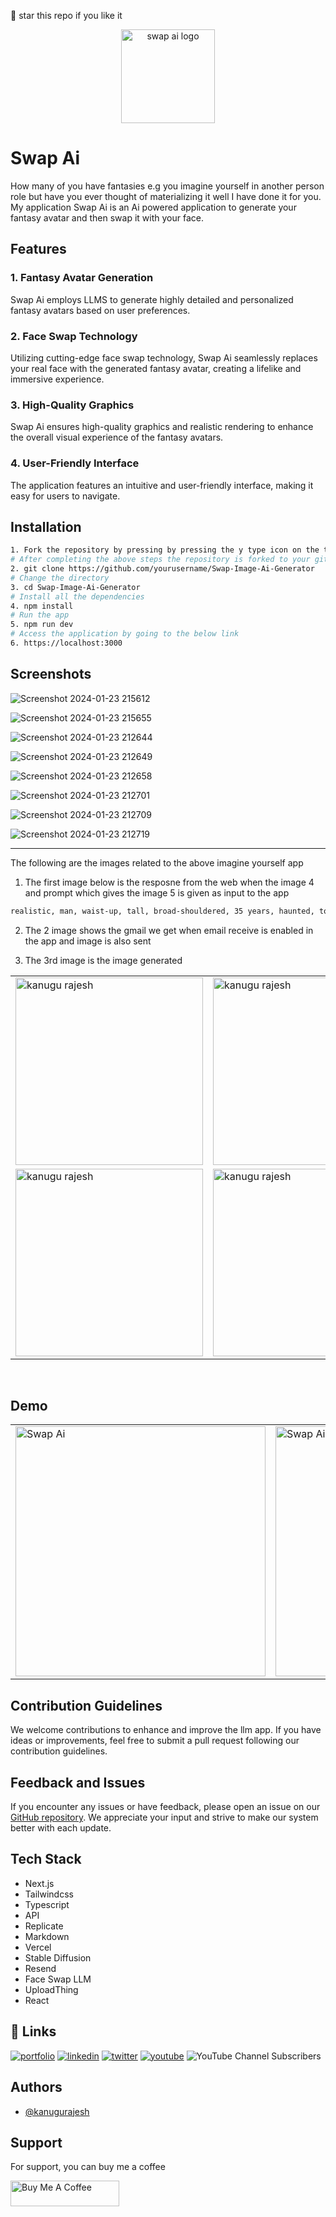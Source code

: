 🌟 star this repo if you like it 

<div align=center>
  <img src="https://github.com/kanugurajesh/Swap-Image-Ai-Generator/assets/77529419/0f8b5068-cd09-4480-984b-4269c183c349" alt="swap ai logo" width=150 height=150>
</div>

# Swap Ai

How many of you have fantasies e.g you imagine yourself in another person role but have you ever thought of materializing it well I have done it for you. My application Swap Ai is an Ai powered application to generate your fantasy avatar and then swap it with your face.

## Features

### 1. Fantasy Avatar Generation
   Swap Ai employs LLMS to generate highly detailed and personalized fantasy avatars based on user preferences.

### 2. Face Swap Technology
   Utilizing cutting-edge face swap technology, Swap Ai seamlessly replaces your real face with the generated fantasy avatar, creating a lifelike and immersive experience.

### 3. High-Quality Graphics
   Swap Ai ensures high-quality graphics and realistic rendering to enhance the overall visual experience of the fantasy avatars.

### 4. User-Friendly Interface
   The application features an intuitive and user-friendly interface, making it easy for users to navigate.

## Installation

```bash
1. Fork the repository by pressing by pressing the y type icon on the top
# After completing the above steps the repository is forked to your github account now clone the repo from your account
2. git clone https://github.com/yourusername/Swap-Image-Ai-Generator
# Change the directory
3. cd Swap-Image-Ai-Generator
# Install all the dependencies
4. npm install
# Run the app
5. npm run dev
# Access the application by going to the below link
6. https://localhost:3000
```

## Screenshots

![Screenshot 2024-01-23 215612](https://github.com/kanugurajesh/Swap-Image-Ai-Generator/assets/77529419/6afb03d4-d81d-4658-922b-4bb3000f49e1)

![Screenshot 2024-01-23 215655](https://github.com/kanugurajesh/Swap-Image-Ai-Generator/assets/77529419/562492c1-48d9-43b3-9300-3e5c27cc3235)

![Screenshot 2024-01-23 212644](https://github.com/kanugurajesh/Swap-Image-Ai-Generator/assets/77529419/aec379a8-413e-4167-91ae-d4920b68017d)

![Screenshot 2024-01-23 212649](https://github.com/kanugurajesh/Swap-Image-Ai-Generator/assets/77529419/cd24a5e9-d4d3-4c6c-8c05-c7961bbb57c1)

![Screenshot 2024-01-23 212658](https://github.com/kanugurajesh/Swap-Image-Ai-Generator/assets/77529419/0b30286c-d742-420e-a667-35101ef686c9)

![Screenshot 2024-01-23 212701](https://github.com/kanugurajesh/Swap-Image-Ai-Generator/assets/77529419/580d9b91-79d9-452b-b9f3-3230c34fbd0e)

![Screenshot 2024-01-23 212709](https://github.com/kanugurajesh/Swap-Image-Ai-Generator/assets/77529419/51c336b8-0969-4281-b6aa-db421f6d4b83)

![Screenshot 2024-01-23 212719](https://github.com/kanugurajesh/Swap-Image-Ai-Generator/assets/77529419/3025baf6-f53c-4c25-b53f-2be301d950f1)

<hr>

<p>The following are the images related to the above imagine yourself app</p>

1. The first image below is the resposne from the web when the image 4 and prompt which gives the image 5 is given as input to the app
   
```bash
realistic, man, waist-up, tall, broad-shouldered, 35 years, haunted, tough, clean-shaven, realistic dark blond hair, tired, focused realistic light gray eyes, solid black background, bodyguard, wearing gray T-shirt, no pockets
```

2. The 2 image shows the gmail we get when email receive is enabled in the app and image is also sent

3. The 3rd image is the image generated

<table>
  <tr>
    <td valign="top"><img src="https://github.com/kanugurajesh/Career-Guide/assets/77529419/c94ea8b2-3073-4a5a-a2ef-01c03ea7816e" alt="kanugu rajesh" width=300 height=300></td>
    <td valign="top"><img src="https://github.com/kanugurajesh/Career-Guide/assets/77529419/fda257bd-b83f-4c2f-9096-de483167fa46" alt="kanugu rajesh" width=300 height=300></td>
    <td valign="top"><img src="https://github.com/kanugurajesh/Career-Guide/assets/77529419/68c41bb8-769c-4506-b5d3-e0953aab2783" alt="kanugu rajesh" width=300 height=300></td>
  </tr>
  <tr>
    <td valign="top"><img src="https://github.com/kanugurajesh/Career-Guide/assets/77529419/24e52300-427a-418a-98f4-9f77b3553ad1" alt="kanugu rajesh" width=300 height=300></td>
    <td valign="top"><img src="https://github.com/kanugurajesh/Career-Guide/assets/77529419/6f9dffcd-5a50-4a3e-b7bf-cb516a9b2286" alt="kanugu rajesh" width=300 height=300></td>
  </tr>
</table>

<br>

## Demo

<table>
  <tr>
    <td valign="top">
      <a href="https://youtu.be/sSgu8wrBAnI">
        <img src="https://github.com/kanugurajesh/Swap-Image-Ai-Generator/assets/77529419/1efac6c6-7e16-4e7d-833a-6fab16d283ee" alt="Swap Ai" width=400 height=400>
      </a>
    </td>
    <td valign="top">
      <a href="https://youtu.be/fhsbT_JfpZo">
        <img src="https://github.com/kanugurajesh/Swap-Image-Ai-Generator/assets/77529419/2062c04c-375e-4692-b59a-ee491cc01d1b" alt="Swap Ai" width=400 height=400>
      </a>
    </td>
  </tr>
</table>

## Contribution Guidelines

We welcome contributions to enhance and improve the llm app. If you have ideas or improvements, feel free to submit a pull request following our contribution guidelines.

## Feedback and Issues

If you encounter any issues or have feedback, please open an issue on our [GitHub repository](https://github.com/kanugurajesh/Student-LMS/issues). We appreciate your input and strive to make our system better with each update.

## Tech Stack

- Next.js
- Tailwindcss
- Typescript
- API
- Replicate
- Markdown
- Vercel
- Stable Diffusion
- Resend
- Face Swap LLM
- UploadThing
- React

## 🔗 Links
[![portfolio](https://img.shields.io/badge/my_portfolio-000?style=for-the-badge&logo=ko-fi&logoColor=white)](https://rajeshportfolio.me/)
[![linkedin](https://img.shields.io/badge/linkedin-0A66C2?style=for-the-badge&logo=linkedin&logoColor=white)](https://www.linkedin.com/in/rajesh-kanugu-aba8a3254/)
[![twitter](https://img.shields.io/badge/twitter-1DA1F2?style=for-the-badge&logo=twitter&logoColor=white)](https://twitter.com/exploringengin1)
[![youtube](https://img.shields.io/badge/YouTube-red?style=for-the-badge&logo=youtube&logoColor=white)](https://youtube.com/@RajeshCoder)
![YouTube Channel Subscribers](https://img.shields.io/youtube/channel/subscribers/UCK8JZ6oQY32SQO3ohLWkuxw)
  
## Authors

- [@kanugurajesh](https://github.com/kanugurajesh)

## Support

For support, you can buy me a coffee

<a href="https://www.buymeacoffee.com/kanugurajen" target="_blank"><img src="https://cdn.buymeacoffee.com/buttons/default-orange.png" alt="Buy Me A Coffee" height="41" width="174"></a>


